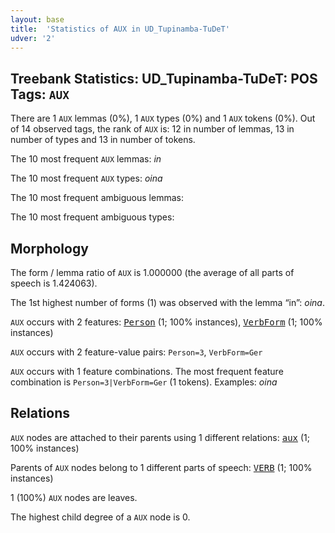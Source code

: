 ```yaml
---
layout: base
title:  'Statistics of AUX in UD_Tupinamba-TuDeT'
udver: '2'
---
```


## Treebank Statistics: UD_Tupinamba-TuDeT: POS Tags: `AUX`

There are 1 `AUX` lemmas (0%), 1 `AUX` types (0%) and 1 `AUX` tokens (0%).
Out of 14 observed tags, the rank of `AUX` is: 12 in number of lemmas, 13 in number of types and 13 in number of tokens.

The 10 most frequent `AUX` lemmas: <em>in</em>

The 10 most frequent `AUX` types:  <em>oina</em>

The 10 most frequent ambiguous lemmas: 

The 10 most frequent ambiguous types:  



## Morphology

The form / lemma ratio of `AUX` is 1.000000 (the average of all parts of speech is 1.424063).

The 1st highest number of forms (1) was observed with the lemma “in”: <em>oina</em>.

`AUX` occurs with 2 features: <tt><a href="tpn_tudet-feat-Person.html">Person</a></tt> (1; 100% instances), <tt><a href="tpn_tudet-feat-VerbForm.html">VerbForm</a></tt> (1; 100% instances)

`AUX` occurs with 2 feature-value pairs: `Person=3`, `VerbForm=Ger`

`AUX` occurs with 1 feature combinations.
The most frequent feature combination is `Person=3|VerbForm=Ger` (1 tokens).
Examples: <em>oina</em>


## Relations

`AUX` nodes are attached to their parents using 1 different relations: <tt><a href="tpn_tudet-dep-aux.html">aux</a></tt> (1; 100% instances)

Parents of `AUX` nodes belong to 1 different parts of speech: <tt><a href="tpn_tudet-pos-VERB.html">VERB</a></tt> (1; 100% instances)

1 (100%) `AUX` nodes are leaves.

The highest child degree of a `AUX` node is 0.

